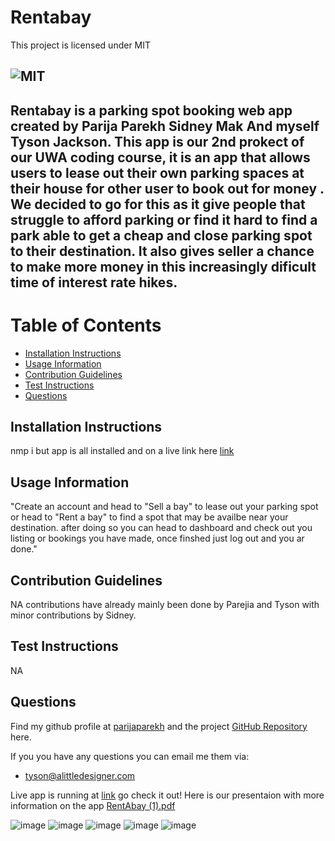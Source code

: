 # Rentabay

This project is licensed under MIT  
## ![MIT](https://img.shields.io/badge/License-MIT-blue)

## Rentabay is a parking spot booking web app created by Parija Parekh Sidney Mak And myself Tyson Jackson. This app is our 2nd prokect of our UWA coding course, it is an app that allows users to lease out their own parking spaces at their house for other user to book out for money . We decided to go for this as it give people that struggle to afford parking or find it hard to find a park able to get a cheap and close parking spot to their destination. It also gives seller a chance to make more money in this increasingly dificult time of interest rate hikes.
  
# Table of Contents
- [Installation Instructions](#installation-instructions)
- [Usage Information](#usage-information)
- [Contribution Guidelines](#contribution-guidelines)
- [Test Instructions](#test-instructions)
- [Questions](#questions)

## Installation Instructions
nmp i but app is all installed and on a live link here [link](https://powerful-basin-02440.herokuapp.com/)

## Usage Information
"Create an account and head to "Sell a bay" to lease out your parking spot or head to "Rent a bay" to find a spot that may be availbe near your destination. after doing so you can head to dashboard and check out you listing or bookings you have made, once finshed just log out and you ar done."

## Contribution Guidelines
NA contributions have already mainly been done by Parejia and Tyson with minor contributions by Sidney.

## Test Instructions
NA

## Questions
Find my github profile at [parijaparekh](https://github.com/parijaparekh) and the project [GitHub Repository](https://github.com/parijaparekh/undefined) here.

If you you have any questions you can email me them via:
- tyson@alittledesigner.com

Live app is running at [link](https://powerful-basin-02440.herokuapp.com/) go check it out!
Here is our presentaion with more information on the app [RentAbay (1).pdf](https://github.com/parijaparekh/marketplace_for_parking/files/10124730/RentAbay.1.pdf)


![image](https://user-images.githubusercontent.com/105157961/204841734-d88d1668-30de-4c44-996a-8a1ba82b13e9.png)
![image](https://user-images.githubusercontent.com/105157961/204841766-c24f3699-d241-43be-bf6d-97597522e604.png)
![image](https://user-images.githubusercontent.com/105157961/204841750-04cdada3-6dee-4493-aed6-78941da55233.png)
![image](https://user-images.githubusercontent.com/105157961/204841785-6e43f399-b50b-46ee-b1f6-ad35c106ff01.png)
![image](https://user-images.githubusercontent.com/105157961/204841795-6b68ab71-4be2-4ee3-b2b2-cc28d2935c02.png)

